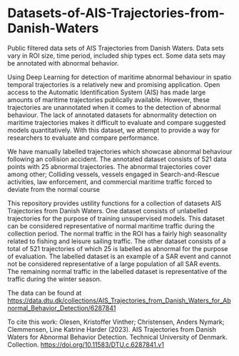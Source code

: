 # Datasets-of-AIS-Trajectories-from-Danish-Waters
Public filtered data sets of AIS Trajectories from Danish Waters. Data sets vary in ROI size, time period, included ship types ect. Some data sets may be annotated with abnormal behavior.

Using Deep Learning for detection of maritime abnormal behaviour in spatio temporal trajectories is a relatively new and promising application. Open access to the Automatic Identification System (AIS) has made large amounts of maritime trajectories publically available. However, these trajectories are unannotated when it comes to the detection of abnormal behaviour. 
The lack of annotated datasets for abnormality detection on maritime trajectories makes it difficult to evaluate and compare suggested models quantitatively. With this dataset, we attempt to provide a way for researchers to evaluate and compare performance.  

We have manually labelled trajectories which showcase abnormal behaviour following an collision accident. The annotated dataset consists of 521 data points with 25 abnormal trajectories. The abnormal trajectories cover among other; Colliding vessels, vessels engaged in Search-and-Rescue activities, law enforcement, and commercial maritime traffic forced to deviate from the normal course  

This repository provides ustility functions for a collection of datasets AIS Trajectories from Danish Waters. 
One dataset consists of unlabelled trajectories for the purpose of training unsupervised models. This dataset can be considered representative of normal maritime traffic during the collection period. The normal traffic in the ROI has a fairly high seasonality related to fishing and leisure sailing traffic. 
The other dataset consists of a total of 521 trajectories of which 25 is labelled as abnormal for the purpose of evaluation. The labelled dataset is an example of a SAR event and cannot not be considered representative of a large population of all SAR events. The remaining normal traffic in the labelled dataset is representative of the traffic during the winter season. 

The data can be found at https://data.dtu.dk/collections/AIS_Trajectories_from_Danish_Waters_for_Abnormal_Behavior_Detection/6287841

To cite this work:
Olesen, Kristoffer Vinther; Christensen, Anders Nymark; Clemmensen, Line Katrine Harder (2023). AIS Trajectories from Danish Waters for Abnormal Behavior Detection. Technical University of Denmark. Collection. https://doi.org/10.11583/DTU.c.6287841.v1
